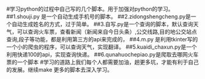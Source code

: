 #学习python的过程中自己写的几个脚本。用于加强对python的学习。
##1.shouji.py 是一个自动生成手机号的脚本。
##2.zidongshengcheng.py是一个自动生成姓名的方式，过于简单。
##3.自写.py是一个查询的脚本，默认查询天气，可以查询火车票，查看新闻（新闻来自今日头条）,公交线路,目的地公交站点查询,段子等功能，都是利用第三方的api来完成的，
##4.m.py 是利用tkinter写的一个小的爬虫的程序，可以查询天气，实现翻译。
##5.kuaidi_chaxun.py是一个利用快递100的api，实现查询快递。
##6.qunahuochepiao.py是爬取去哪网火车票的一个脚本
#学习的道路上我们每个人都需要加油，趟更多坑，才能有利于自己的发展。继续make 更多的脚本去深入学习。
